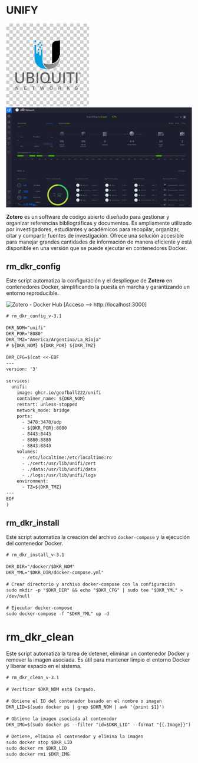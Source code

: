 # UNIFY
![](./logo.png)
![](./captura.png)

**Zotero** es un software de código abierto diseñado para gestionar y organizar referencias bibliográficas y documentos. Es ampliamente utilizado por investigadores, estudiantes y académicos para recopilar, organizar, citar y compartir fuentes de investigación. Ofrece una solución accesible para manejar grandes cantidades de información de manera eficiente y está disponible en una versión que se puede ejecutar en contenedores Docker.

## rm_dkr_config
Este script automatiza la configuración y el despliegue de **Zotero** en contenedores Docker, simplificando la puesta en marcha y garantizando un entorno reproducible.

  ![Zotero - Docker Hub](https://hub.docker.com/r/linuxserver/zotero)
  [Acceso --> http://localhost:3000]

```shell
# rm_dkr_config_v-3.1

DKR_NOM="unifi"
DKR_POR="8080"
DKR_TMZ="America/Argentina/La_Rioja"
# ${DKR_NOM} ${DKR_POR} ${DKR_TMZ}

DKR_CFG=$(cat <<-EOF
---
version: '3'

services:
  unifi:
    image: ghcr.io/goofball222/unifi
    container_name: ${DKR_NOM}
    restart: unless-stopped
    network_mode: bridge
    ports:
      - 3478:3478/udp
      - ${DKR_POR}:8080
      - 8443:8443
      - 8880:8880
      - 8843:8843
    volumes:
      - /etc/localtime:/etc/localtime:ro
      - ./cert:/usr/lib/unifi/cert
      - ./data:/usr/lib/unifi/data
      - ./logs:/usr/lib/unifi/logs
    environment:
      - TZ=${DKR_TMZ}
---
EOF
)
```

## rm_dkr_install
Este script automatiza la creación del archivo `docker-compose` y la ejecución del contenedor Docker.

```shell
# rm_dkr_install_v-3.1

DKR_DIR="/docker/$DKR_NOM"
DKR_YML="$DKR_DIR/docker-compose.yml"

# Crear directorio y archivo docker-compose con la configuración
sudo mkdir -p "$DKR_DIR" && echo "$DKR_CFG" | sudo tee "$DKR_YML" > /dev/null

# Ejecutar docker-compose
sudo docker-compose -f "$DKR_YML" up -d

```

# rm_dkr_clean
Este script automatiza la tarea de detener, eliminar un contenedor Docker y remover la imagen asociada. Es útil para mantener limpio el entorno Docker y liberar espacio en el sistema.
```shell
# rm_dkr_clean_v-3.1

# Verificar $DKR_NOM está Cargado.

# Obtiene el ID del contenedor basado en el nombre o imagen
DKR_LID=$(sudo docker ps | grep $DKR_NOM | awk '{print $1}')

# Obtiene la imagen asociada al contenedor
DKR_IMG=$(sudo docker ps --filter "id=$DKR_LID" --format "{{.Image}}")

# Detiene, elimina el contenedor y elimina la imagen
sudo docker stop $DKR_LID
sudo docker rm $DKR_LID
sudo docker rmi $DKR_IMG

```
